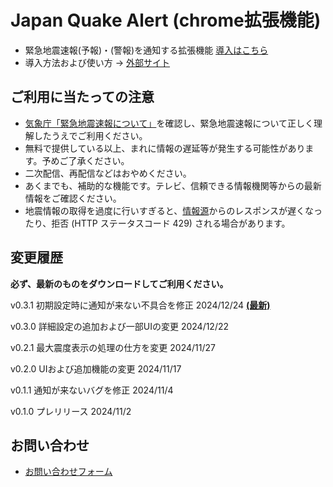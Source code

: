 # Japan Quake Alert (chrome拡張機能)

 - 緊急地震速報(予報)・(警報)を通知する拡張機能
 [導入はこちら](https://github.com/4gana1-human/Japan-Quake-Alert/releases/tag/v0.3.1)
 - 導入方法および使い方 → [外部サイト](https://note.com/4gana1_human/n/n7032c0c6ff26?sub_rt=share_sb)

## ご利用に当たっての注意
 - [気象庁「緊急地震速報について」](https://www.data.jma.go.jp/svd/eew/data/nc/)を確認し、緊急地震速報について正しく理解したうえでご利用ください。
 - 無料で提供している以上、まれに情報の遅延等が発生する可能性があります。予めご了承ください。
 - 二次配信、再配信などはおやめください。
 - あくまでも、補助的な機能です。テレビ、信頼できる情報機関等からの最新情報をご確認ください。
 - 地震情報の取得を過度に行いすぎると、[情報源](https://www.p2pquake.net/develop/json_api_v2/#/P2P%E5%9C%B0%E9%9C%87%E6%83%85%E5%A0%B1%20API/get_ws:~:text=/history%3A%2060%20%E3%83%AA%E3%82%AF%E3%82%A8%E3%82%B9%E3%83%88/%E5%88%86%20(IP%20%E3%82%A2%E3%83%89%E3%83%AC%E3%82%B9%E6%AF%8E))からのレスポンスが遅くなったり、拒否 (HTTP ステータスコード 429) される場合があります。 

## 変更履歴
**必ず、最新のものをダウンロードしてご利用ください。**

v0.3.1 初期設定時に通知が来ない不具合を修正 2024/12/24 **[(最新)](https://github.com/4gana1-human/Japan-Quake-Alert/releases/tag/v0.3.1)**

v0.3.0 詳細設定の追加および一部UIの変更 2024/12/22 

v0.2.1 最大震度表示の処理の仕方を変更 2024/11/27 

v0.2.0 UIおよび追加機能の変更 2024/11/17 

v0.1.1 通知が来ないバグを修正 2024/11/4 

v0.1.0 プレリリース 2024/11/2

## お問い合わせ
 - [お問い合わせフォーム](https://forms.office.com/r/hLmadvpif4)
